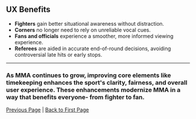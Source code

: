 ## UX Benefits

- **Fighters** gain better situational awareness without distraction.  
- **Corners** no longer need to rely on unreliable vocal cues.  
- **Fans and officials** experience a smoother, more informed viewing experience.  
- **Referees** are aided in accurate end-of-round decisions, avoiding controversial late hits or early stops.

---

###  As MMA continues to grow, improving core elements like timekeeping enhances the sport's clarity, fairness, and overall user experience. These enhancements modernize MMA in a way that benefits everyone- from fighter to fan.

[Previous Page](Benefits.md) | [Back to First Page](README.md)
